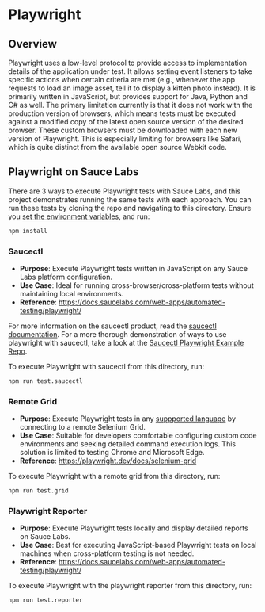 # Playwright

## Overview

Playwright uses a low-level protocol to provide access to implementation details of the application under test.
It allows setting event listeners to take specific actions when certain criteria are met 
(e.g., whenever the app requests to load an image asset, tell it to display a kitten photo instead).
It is primarily written in JavaScript, but provides support for Java, Python and C# as well.
The primary limitation currently is that it does not work with the production version of browsers, 
which means tests must be executed against a modified copy of the latest open source version 
of the desired browser. These custom browsers must be downloaded with each new version of Playwright.
This is especially limiting for browsers like Safari, which is quite distinct from the available open source Webkit code.

## Playwright on Sauce Labs

There are 3 ways to execute Playwright tests with Sauce Labs, and this project demonstrates running
the same tests with each approach. You can run these tests by cloning the repo and navigating to this directory. 
Ensure you [set the environment variables](https://docs.saucelabs.com/basics/environment-variables/),
and run:
```bash
npm install 
```

### Saucectl

* **Purpose**: Execute Playwright tests written in JavaScript on any Sauce Labs platform configuration.
* **Use Case**: Ideal for running cross-browser/cross-platform tests without maintaining local environments.
* **Reference**: https://docs.saucelabs.com/web-apps/automated-testing/playwright/

For more information on the saucectl product, read the [saucectl documentation](https://docs.saucelabs.com/dev/cli/saucectl/).
For a more thorough demonstration of ways to use playwright with saucectl, take a look at the 
[Saucectl Playwright Example Repo](https://github.com/saucelabs/saucectl-playwright-example). 

To execute Playwright with saucectl from this directory, run: 
```bash
npm run test.saucectl 
```

### Remote Grid

* **Purpose**: Execute Playwright tests in any [suppported language](https://playwright.dev/docs/languages) 
by connecting to a remote Selenium Grid.
* **Use Case**: Suitable for developers comfortable configuring custom code environments 
and seeking detailed command execution logs. This solution is limited to testing Chrome and Microsoft Edge.
* **Reference**: https://playwright.dev/docs/selenium-grid

To execute Playwright with a remote grid from this directory, run:
```bash
npm run test.grid 
```

### Playwright Reporter

* **Purpose**: Execute Playwright tests locally and display detailed reports on Sauce Labs.
* **Use Case**: Best for executing JavaScript-based Playwright tests on local machines when cross-platform testing is not needed.
* **Reference**: https://docs.saucelabs.com/web-apps/automated-testing/playwright/

To execute Playwright with the playwright reporter from this directory, run:
```bash
npm run test.reporter 
```
